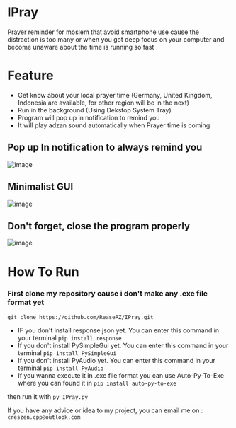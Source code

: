 # IPray
Prayer reminder for moslem that avoid smartphone use cause the distraction is too many or when you got deep focus on your computer and become unaware about the time is running so fast
# Feature
- Get know about your local prayer time (Germany, United Kingdom, Indonesia are available, for other region will be in the next)
- Run in the background (Using Dekstop System Tray)
- Program will pop up in notification to remind you
- It will play adzan sound automatically when Prayer time is coming
## Pop up In notification to always remind you
![image](https://github.com/ReaseRZ/IPray/assets/88366703/62f299be-3d00-42f3-b570-889a46909df4)
## Minimalist GUI
![image](https://github.com/ReaseRZ/IPray/assets/88366703/cbc5693f-be74-4f24-96db-c885306547a5)
## Don't forget, close the program properly
![image](https://github.com/ReaseRZ/IPray/assets/88366703/a6fa3c7b-1330-486c-87de-6a160b0ec1e4)
# How To Run
### First clone my repository cause i don't make any .exe file format yet
`git clone https://github.com/ReaseRZ/IPray.git`
- IF you don't install response.json yet. You can enter this command in your terminal
`pip install response`
- If you don't install PySimpleGui yet. You can enter this command in your terminal
`pip install PySimpleGui`
- If you don't install PyAudio yet. You can enter this command in your terminal
`pip install PyAudio`
- If you wanna execute it in .exe file format you can use Auto-Py-To-Exe where you can found it in
`pip install auto-py-to-exe`

then run it with
`py IPray.py`

If you have any advice or idea to my project, you can email me on : `creszen.cpp@outlook.com`

